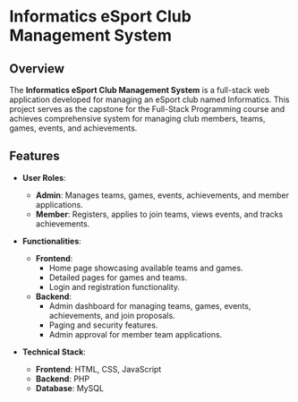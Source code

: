 # Informatics eSport Club Management System

## Overview

The **Informatics eSport Club Management System** is a full-stack web application developed for managing an eSport club named Informatics. This project serves as the capstone for the Full-Stack Programming course and achieves comprehensive system for managing club members, teams, games, events, and achievements.

## Features

- **User Roles**:
  - **Admin**: Manages teams, games, events, achievements, and member applications.
  - **Member**: Registers, applies to join teams, views events, and tracks achievements.

- **Functionalities**:
  - **Frontend**:
    - Home page showcasing available teams and games.
    - Detailed pages for games and teams.
    - Login and registration functionality.
  - **Backend**:
    - Admin dashboard for managing teams, games, events, achievements, and join proposals.
    - Paging and security features.
    - Admin approval for member team applications.

- **Technical Stack**:
  - **Frontend**: HTML, CSS, JavaScript
  - **Backend**: PHP
  - **Database**: MySQL
